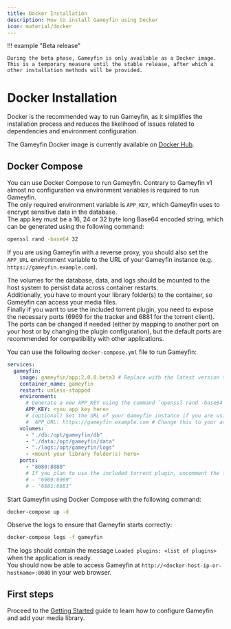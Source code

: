 ```yaml
---
title: Docker Installation
description: How to install Gameyfin using Docker
icon: material/docker
---
```


!!! example "Beta release"

    During the beta phase, Gameyfin is only available as a Docker image.
    This is a temporary measure until the stable release, after which a other installation methods will be provided.

# Docker Installation

Docker is the recommended way to run Gameyfin, as it simplifies the installation process and reduces the likelihood of issues related to dependencies and environment configuration.

The Gameyfin Docker image is currently available on [Docker Hub](https://hub.docker.com/r/grimsi/gameyfin).

## Docker Compose
You can use Docker Compose to run Gameyfin.
Contrary to Gameyfin v1 almost no configuration via environment variables is required to run Gameyfin.  
The only required environment variable is `APP_KEY`, which Gameyfin uses to encrypt sensitive data in the database.  
The app key  must be a 16, 24 or 32 byte long Base64 encoded string, which can be generated using the following command:

```bash
openssl rand -base64 32
```

If you are using Gameyfin with a reverse proxy, you should also set the `APP_URL` environment variable to the URL of your Gameyfin instance (e.g. `https://gameyfin.example.com`).

The volumes for the database, data, and logs should be mounted to the host system to persist data across container restarts.  
Additionally, you have to mount your library folder(s) to the container, so Gameyfin can access your media files.  
Finally if you want to use the included torrent plugin, you need to expose the necessary ports (6969 for the tracker and 6881 for the torrent client).
The ports can be changed if needed (either by mapping to another port on your host or by changing the plugin configuration), but the default ports are recommended for compatibility with other applications.

You can use the following `docker-compose.yml` file to run Gameyfin:

```yaml title="docker-compose.yml"
services:
  gameyfin:
    image: gameyfin/app:2.0.0.beta3 # Replace with the latest version tag from Docker Hub
    container_name: gameyfin
    restart: unless-stopped
    environment:
      # Generate a new APP_KEY using the command `openssl rand -base64 32` or similar.
      APP_KEY: <you app key here>
      # (optional) Set the URL of your Gameyfin instance if you are using a reverse proxy.
      #  APP_URL: https://gameyfin.example.com # Change this to your actual URL if needed
    volumes:
      - "./db:/opt/gameyfin/db"
      - "./data:/opt/gameyfin/data"
      - "./logs:/opt/gameyfin/logs"
      - <mount your library folder(s) here>
    ports:
      - "8080:8080"
      # If you plan to use the included torrent plugin, uncomment the following lines (optional):
      # - "6969:6969"
      # - "6881:6881"
```

Start Gameyfin using Docker Compose with the following command:

```bash
docker-compose up -d
```

Observe the logs to ensure that Gameyfin starts correctly:

```bash
docker-compose logs -f gameyfin
```
The logs should contain the message `Loaded plugins: <list of plugins>` when the application is ready.  
You should now be able to access Gameyfin at `http://<docker-host-ip-or-hostname>:8080` in your web browser.

## First steps

Proceed to the [Getting Started](getting-started.md) guide to learn how to configure Gameyfin and add your media library.